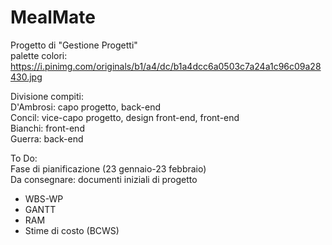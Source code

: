 # MealMate
Progetto di "Gestione Progetti"<br/>
palette colori: https://i.pinimg.com/originals/b1/a4/dc/b1a4dcc6a0503c7a24a1c96c09a28430.jpg <br/>

Divisione compiti:<br/>
D'Ambrosi: capo progetto, back-end<br/>
Concil: vice-capo progetto, design front-end, front-end<br/>
Bianchi: front-end<br/>
Guerra: back-end<br/>

To Do:<br/>
Fase di pianificazione (23 gennaio-23 febbraio) <br/>
Da consegnare: documenti iniziali di progetto<br/>
* WBS-WP
* GANTT
* RAM
* Stime di costo (BCWS)

